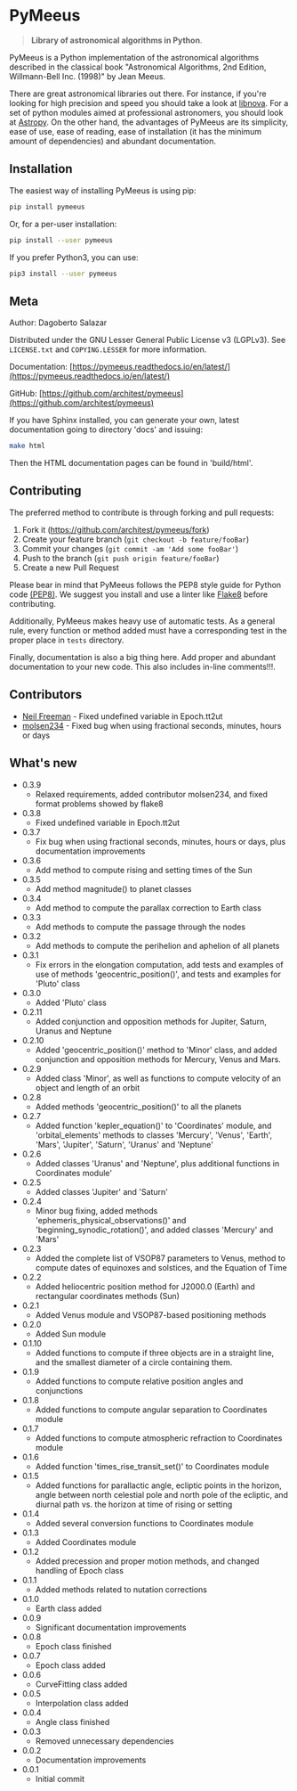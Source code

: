 # PyMeeus
> **Library of astronomical algorithms in Python**.

PyMeeus is a Python implementation of the astronomical algorithms described in
the classical book "Astronomical Algorithms, 2nd Edition, Willmann-Bell Inc.
(1998)" by Jean Meeus.

There are great astronomical libraries out there. For instance, if you're
looking for high precision and speed you should take a look at
[libnova](http://libnova.sourceforge.net/). For a set of python modules aimed
at professional astronomers, you should look at [Astropy](http://www.astropy.org/).
On the other hand, the advantages of PyMeeus are its simplicity, ease of use,
ease of reading, ease of installation (it has the minimum amount of
dependencies) and abundant documentation.

## Installation

The easiest way of installing PyMeeus is using pip:

```sh
pip install pymeeus
```

Or, for a per-user installation:

```sh
pip install --user pymeeus
```

If you prefer Python3, you can use:

```sh
pip3 install --user pymeeus
```

## Meta

Author: Dagoberto Salazar

Distributed under the GNU Lesser General Public License v3 (LGPLv3). See
``LICENSE.txt`` and ``COPYING.LESSER`` for more information.

Documentation: [https://pymeeus.readthedocs.io/en/latest/](https://pymeeus.readthedocs.io/en/latest/)

GitHub: [https://github.com/architest/pymeeus](https://github.com/architest/pymeeus)

If you have Sphinx installed, you can generate your own, latest documentation going to directory 'docs' and issuing:

```sh
make html
```

Then the HTML documentation pages can be found in 'build/html'.

## Contributing

The preferred method to contribute is through forking and pull requests:

1. Fork it (<https://github.com/architest/pymeeus/fork>)
2. Create your feature branch (`git checkout -b feature/fooBar`)
3. Commit your changes (`git commit -am 'Add some fooBar'`)
4. Push to the branch (`git push origin feature/fooBar`)
5. Create a new Pull Request

Please bear in mind that PyMeeus follows the PEP8 style guide for Python code
[(PEP8)](https://www.python.org/dev/peps/pep-0008/?). We suggest you install
and use a linter like [Flake8](http://flake8.pycqa.org/en/latest/) before
contributing.

Additionally, PyMeeus makes heavy use of automatic tests. As a general rule,
every function or method added must have a corresponding test in the proper
place in `tests` directory.

Finally, documentation is also a big thing here. Add proper and abundant
documentation to your new code. This also includes in-line comments!!!.

## Contributors

* [Neil Freeman](https://github.com/fitnr) - Fixed undefined variable in Epoch.tt2ut
* [molsen234](https://github.com/molsen234) - Fixed bug when using fractional seconds, minutes, hours or days

## What's new

* 0.3.9
    * Relaxed requirements, added contributor molsen234, and fixed format problems showed by flake8
* 0.3.8
    * Fixed undefined variable in Epoch.tt2ut
* 0.3.7
    * Fix bug when using fractional seconds, minutes, hours or days, plus documentation improvements 
* 0.3.6
    * Add method to compute rising and setting times of the Sun
* 0.3.5
    * Add method magnitude() to planet classes
* 0.3.4
    * Add method to compute the parallax correction to Earth class
* 0.3.3
    * Add methods to compute the passage through the nodes
* 0.3.2
    * Add methods to compute the perihelion and aphelion of all planets
* 0.3.1
    * Fix errors in the elongation computation, add tests and examples of use of methods 'geocentric_position()', and tests and examples for 'Pluto' class
* 0.3.0
    * Added 'Pluto' class
* 0.2.11
    * Added conjunction and opposition methods for Jupiter, Saturn, Uranus and Neptune
* 0.2.10
    * Added 'geocentric_position()' method to 'Minor' class, and added conjunction and opposition methods for Mercury, Venus and Mars.
* 0.2.9
    * Added class 'Minor', as well as functions to compute velocity of an object and length of an orbit
* 0.2.8
    * Added methods 'geocentric_position()' to all the planets
* 0.2.7
    * Added function 'kepler_equation()' to 'Coordinates' module, and 'orbital_elements' methods to classes 'Mercury', 'Venus', 'Earth', 'Mars', 'Jupiter', 'Saturn', 'Uranus' and 'Neptune'
* 0.2.6
    * Added classes 'Uranus' and 'Neptune', plus additional functions in Coordinates module'
* 0.2.5
    * Added classes 'Jupiter' and 'Saturn'
* 0.2.4
    * Minor bug fixing, added methods 'ephemeris_physical_observations()' and 'beginning_synodic_rotation()', and added classes 'Mercury' and 'Mars'
* 0.2.3
    * Added the complete list of VSOP87 parameters to Venus, method to compute dates of equinoxes and solstices, and the Equation of Time
* 0.2.2
    * Added heliocentric position method for J2000.0 (Earth) and rectangular coordinates methods (Sun)
* 0.2.1
    * Added Venus module and VSOP87-based positioning methods
* 0.2.0
    * Added Sun module
* 0.1.10
    * Added functions to compute if three objects are in a straight line, and the smallest diameter of a circle containing them.
* 0.1.9
    * Added functions to compute relative position angles and conjunctions
* 0.1.8
    * Added functions to compute angular separation to Coordinates module
* 0.1.7
    * Added functions to compute atmospheric refraction to Coordinates module
* 0.1.6
    * Added function 'times_rise_transit_set()' to Coordinates module
* 0.1.5
    * Added functions for parallactic angle, ecliptic points in the horizon, angle between north celestial pole and north pole of the ecliptic, and diurnal path vs. the horizon at time of rising or setting
* 0.1.4
    * Added several conversion functions to Coordinates module
* 0.1.3
    * Added Coordinates module
* 0.1.2
    * Added precession and proper motion methods, and changed handling of Epoch class
* 0.1.1
    * Added methods related to nutation corrections
* 0.1.0
    * Earth class added
* 0.0.9
    * Significant documentation improvements
* 0.0.8
    * Epoch class finished
* 0.0.7
    * Epoch class added
* 0.0.6
    * CurveFitting class added
* 0.0.5
    * Interpolation class added
* 0.0.4
    * Angle class finished
* 0.0.3
    * Removed unnecessary dependencies
* 0.0.2
    * Documentation improvements
* 0.0.1
    * Initial commit

